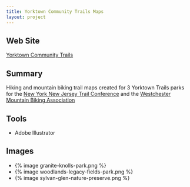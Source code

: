```yaml
---
title: Yorktown Community Trails Maps
layout: project
---
```


## Web Site

[Yorktown Community Trails](http://www.nynjtc.org/group/yorktown-community-trails)

## Summary

Hiking and mountain biking trail maps created for 3 Yorktown Trails parks for the [New York New Jersey Trail Conference](http://www.nynjtc.org/) and the [Westchester Mountain Biking Association](http://wmba.org/)

## Tools

- Adobe Illustrator

## Images

<ul class="thumbnails">
<li>{% image granite-knolls-park.png %}</li>
<li>{% image woodlands-legacy-fields-park.png %}</li>
<li>{% image sylvan-glen-nature-preserve.png %}</li>
</ul>

